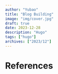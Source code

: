 ```yaml
---
author: "Yubao"
title: "Blog Building"
image: "img/cover.jpg"
draft: true
date: 2023-12-28
description: "Hugo"
tags: ["hugo"]
archives: ["2023/12"]
---
```


# References


